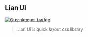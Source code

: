 ## Lian UI

[![Greenkeeper badge](https://badges.greenkeeper.io/zanjs/LianUI.svg)](https://greenkeeper.io/)

> Lian Ui is quick layout css library

